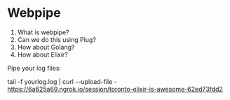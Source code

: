 # Webpipe

1. What is webpipe?
2. Can we do this using Plug?
3. How about Golang?
4. How about Elixir?

Pipe your log files:

tail -f yourlog.log | curl --upload-file - https://6a625a69.ngrok.io/session/toronto-elixir-is-awesome-62ed73fdd2
